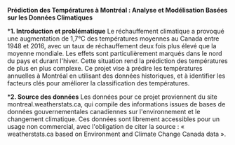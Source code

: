**Prédiction des Températures à Montréal : Analyse et Modélisation Basées sur les Données Climatiques**

***1. Introduction et problématique**
Le réchauffement climatique a provoqué une augmentation de 1,7°C des températures moyennes au Canada entre 1948 et 2016, avec un taux de réchauffement deux fois plus élevé que la moyenne mondiale. Les effets sont particulièrement marqués dans le nord du pays et durant l'hiver. Cette situation rend la prédiction des températures de plus en plus complexe. Ce projet vise à prédire les températures annuelles à Montréal en utilisant des données historiques, et à identifier les facteurs clés pour améliorer la classification des températures.

***2. Source des données**
Les données pour ce projet proviennent du site montreal.weatherstats.ca, qui compile des informations issues de bases de données gouvernementales canadiennes sur l'environnement et le changement climatique. Ces données sont librement accessibles pour un usage non commercial, avec l'obligation de citer la source : « weatherstats.ca based on Environment and Climate Change Canada data ».
